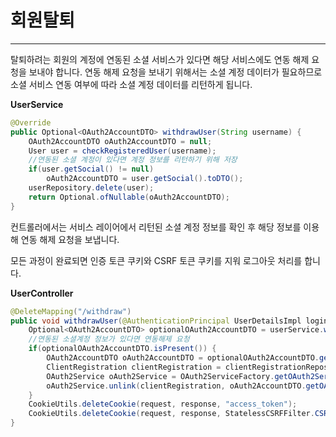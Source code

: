 # 회원탈퇴

---

탈퇴하려는 회원의 계정에 연동된 소셜 서비스가 있다면 해당 서비스에도 연동 해제 요청을 보내야 합니다. 연동 해제 요청을 보내기 위해서는 소셜 계정 데이터가 필요하므로 소셜 서비스 연동 여부에 따라 소셜 계정 데이터를 리턴하게 됩니다.

**UserService**

```java
@Override
public Optional<OAuth2AccountDTO> withdrawUser(String username) {
    OAuth2AccountDTO oAuth2AccountDTO = null;
    User user = checkRegisteredUser(username);
    //연동된 소셜 계정이 있다면 계정 정보를 리턴하기 위해 저장
    if(user.getSocial() != null)
        oAuth2AccountDTO = user.getSocial().toDTO();
    userRepository.delete(user);
    return Optional.ofNullable(oAuth2AccountDTO);
}
```



컨트롤러에서는 서비스 레이어에서 리턴된 소셜 계정 정보를 확인 후 해당 정보를 이용해 연동 해제 요청을 보냅니다. 

모든 과정이 완료되면 인증 토큰 쿠키와 CSRF 토큰 쿠키를 지워 로그아웃 처리를 합니다.

**UserController**

```java
@DeleteMapping("/withdraw")
public void withdrawUser(@AuthenticationPrincipal UserDetailsImpl loginUser, HttpServletRequest request, HttpServletResponse response) {
    Optional<OAuth2AccountDTO> optionalOAuth2AccountDTO = userService.withdrawUser(loginUser.getUsername());
    //연동된 소셜계정 정보가 있다면 연동해제 요청
    if(optionalOAuth2AccountDTO.isPresent()) {
        OAuth2AccountDTO oAuth2AccountDTO = optionalOAuth2AccountDTO.get();
        ClientRegistration clientRegistration = clientRegistrationRepository.findByRegistrationId(oAuth2AccountDTO.getProvider());
        OAuth2Service oAuth2Service = OAuth2ServiceFactory.getOAuth2Service(restTemplate, oAuth2AccountDTO.getProvider());
        oAuth2Service.unlink(clientRegistration, oAuth2AccountDTO.getOAuth2Token());
    }
    CookieUtils.deleteCookie(request, response, "access_token");
    CookieUtils.deleteCookie(request, response, StatelessCSRFFilter.CSRF_TOKEN);
}
```

